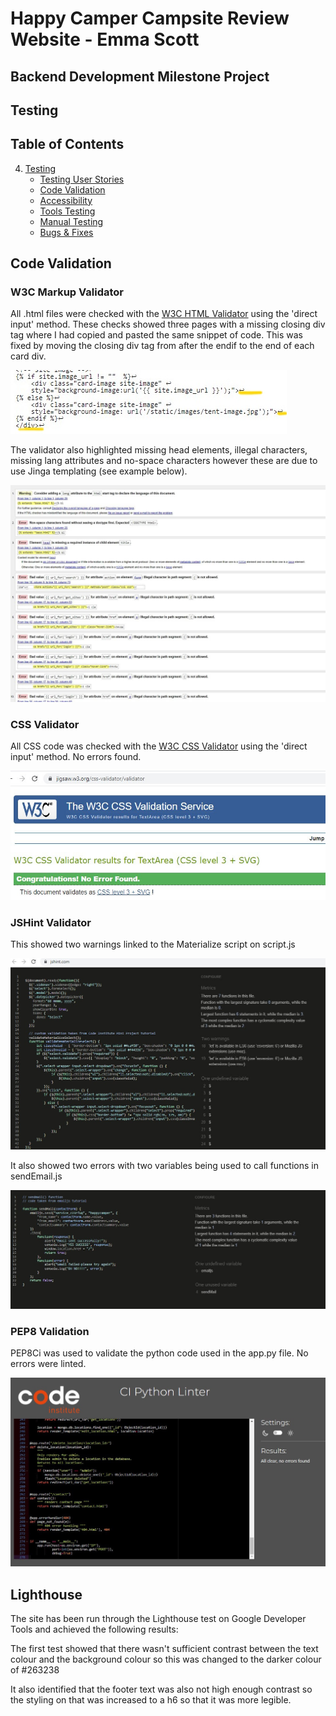 # Happy Camper Campsite Review Website - Emma Scott
## Backend Development Milestone Project

## Testing

## Table of Contents

4. [Testing](#testing)
    - [Testing User Stories](#testing-user-stories)
    - [Code Validation](#code-validation)
    - [Accessibility](#accessibility)
    - [Tools Testing](#tools-testing)
    - [Manual Testing](#manual-testing)
    - [Bugs & Fixes](#bugs-&-fixes)

## Code Validation

### W3C Markup Validator

All .html files were checked with the [W3C HTML Validator](https://validator.w3.org/) using the 'direct input' method.
These checks showed three pages with a missing closing div tag where I had copied and pasted the same snippet of code. This was fixed by moving the closing div tag from after the endif to the end of each card div.

![W3C image](/documentation/profile_div.jpg)

The validator also highlighted missing head elements, illegal characters, missing lang attributes and no-space characters however these are due to use Jinga templating (see example below).

![W3C HTML image](/documentation/index_error.jpg)

### CSS Validator

All CSS code was checked with the [W3C CSS Validator](https://jigsaw.w3.org/css-validator/) using the 'direct input' method. No errors found.

![W3C CSS image](/documentation/css.jpg)

### JSHint Validator

This showed two warnings linked to the Materialize script on script.js

![jshint error image](/documentation/jshint_error.jpg)

It also showed two errors with two variables being used to call functions in sendEmail.js

![jshint email error image](/documentation/sendEmail_error.jpg)

### PEP8 Validation
PEP8Ci was used to validate the python code used in the app.py file. No errors were linted.

![PEP8CI image](/documentation/pep8_app_clear.jpg)

## Lighthouse
The site has been run through the Lighthouse test on Google Developer Tools and achieved the following results:


The first test showed that there wasn't sufficient contrast between the text colour and the background colour so this was changed to the darker colour of #263238

It also identified that the footer text was also not high enough contrast so the styling on that was increased to a h6 so that it was more legible.

 